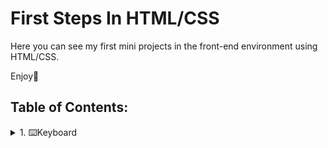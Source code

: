 # First Steps In HTML/CSS
Here you can see my first mini projects in the front-end environment using HTML/CSS.

Enjoy🤗
## Table of Contents:
<details>
<summary>1. ⌨️Keyboard</summary>

  #### Notes:
  This project is a visual replica of a computer keyboard, built using HTML and CSS. It can be used for demonstration purposes, educational use, or as a component in a larger UI project.
  The keyboard includes:
  - Functional keys (`F1`–`F13`, `esc`)
  - Number and letter keys
  - Special keys such as `tab`, `caps lock`, `shift`, `ctrl`, `alt`, `enter`, `space`
  - Styled buttons with press effects
  
  ## 🛠️ Technologies Used
  
  - HTML5
  - CSS3 (with Flexbox)
  - Google Fonts (`Lato`)
</details>
